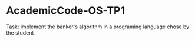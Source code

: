 # AcademicCode-OS-TP1
Task: implement the banker's algorithm in a programing language chose by the student
